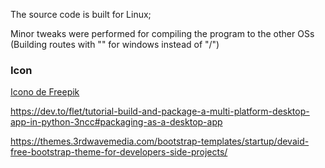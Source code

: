 The source code is built for Linux;

Minor tweaks were performed for compiling the program to the other OSs (Building routes with "\" for windows instead of "/")

### Icon
<a href="https://www.freepik.es/icono/bola-magica_8490285#fromView=search&page=1&position=6&uuid=edbfdd7b-fe94-413a-9e44-c3645ec0ac4b">Icono de Freepik</a>

https://dev.to/flet/tutorial-build-and-package-a-multi-platform-desktop-app-in-python-3ncc#packaging-as-a-desktop-app

https://themes.3rdwavemedia.com/bootstrap-templates/startup/devaid-free-bootstrap-theme-for-developers-side-projects/